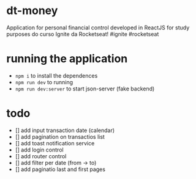 # dt-money
Application for personal financial control developed in ReactJS for study purposes do curso Ignite da Rocketseat!
#ignite #rocketseat

# running the application
- `npm i` to install the dependences
- `npm run dev` to running 
- `npm run dev:server` to start json-server (fake backend)

# todo
- [] add input transaction date (calendar)
- [] add pagination on transactios list
- [] add toast notification service
- [] add login control
- [] add router control
- [] add filter per date (from -> to) 
- [] add paginatio last and first pages
